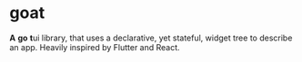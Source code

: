 # goat

**A** **go** **t**ui library, that uses a declarative, yet stateful, widget tree to describe an app. Heavily inspired by Flutter and React.

